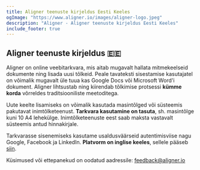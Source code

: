 ```yaml
---
title: Aligner teenuste kirjeldus Eesti Keeles
ogImage: "https://www.aligner.io/images/aligner-logo.jpeg"
description: "Aligner - Aligner teenuste kirjeldus Eesti Keeles"
include_footer: true
---
```



## Aligner teenuste kirjeldus 🇪🇪

Aligner on online veebitarkvara, mis aitab mugavalt hallata mitmekeelseid dokumente ning lisada uusi tõlkeid. Peale tavateksti sisestamise kasutajatel on võimalik mugavalt üle tuua kas Google Docs või Microsoft Word'i dokument. Aligner lihtsustab ning kiirendab tõlkimise protsessi **kümme korda** võrreldes traditsiooniliste meetoditega.

Uute keelte lisamiseks on võimalik kasutada masintõlged või süsteemis pakutavat inimtõlketeenust. **Tarkvara kasutamine on tasuta**, sh. masintõlge kuni 10 A4 lehekülge. Inimtõlketeenuste eest saab maksta vastavalt süsteemis antud hinnakirjale.

Tarkvarasse sisenemiseks kasutame usaldusväärseid autentimisviise nagu Google, Facebook ja LinkedIn. **Platvorm on inglise keeles**, sellele pääseb [siin](https://app.aligner.io). 

Küsimused või ettepanekud on oodatud aadressile:
feedback@aligner.io